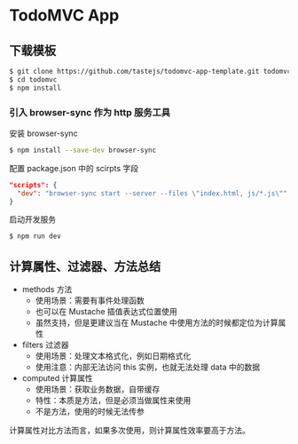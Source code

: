 # TodoMVC App

## 下载模板

```bash
$ git clone https://github.com/tastejs/todomvc-app-template.git todomvc
$ cd todomvc
$ npm install
```

### 引入 browser-sync 作为 http 服务工具

安装 browser-sync

```bash
$ npm install --save-dev browser-sync
```

配置 package.json 中的 scirpts 字段

```json
"scripts": {
  "dev": "browser-sync start --server --files \"index.html, js/*.js\""
}
```

启动开发服务

```bash
$ npm run dev
```

## 计算属性、过滤器、方法总结

- methods 方法
  + 使用场景：需要有事件处理函数
  + 也可以在 Mustache 插值表达式位置使用
  + 虽然支持，但是更建议当在 Mustache 中使用方法的时候都定位为计算属性
- filters 过滤器
  + 使用场景：处理文本格式化，例如日期格式化
  + 使用注意：内部无法访问 this 实例，也就无法处理 data 中的数据
- computed 计算属性
  + 使用场景：获取业务数据，自带缓存
  + 特性：本质是方法，但是必须当做属性来使用
  + 不是方法，使用的时候无法传参

计算属性对比方法而言，如果多次使用，则计算属性效率要高于方法。
